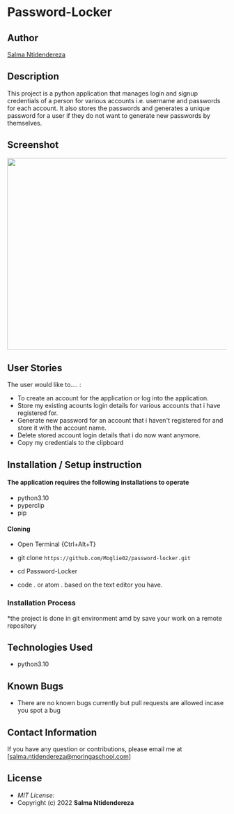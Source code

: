 # Password-Locker

## Author
[Salma Ntidendereza](https://github.com/Moglie02/password-locker.git)

## Description

This project is a python application that manages login and signup credentials of a person for various accounts i.e. username and passwords for each account. It also stores the passwords and generates a unique password for a user if they do not want to generate new passwords by themselves.

## Screenshot

<img src="https://github.com/Moglie02/password-locker.git/master/images.png" width="900px" height="440px">

## User Stories
The user would like to.... :
* To create an account for the application or log into the application.
* Store my existing acounts login details for various accounts that i have registered for.
* Generate new password for an account that i haven't registered for and store it with the account name.   
* Delete stored account login details that i do now want anymore.
* Copy my credentials to the clipboard


## Installation / Setup instruction

#### The application requires the following installations to operate 
* python3.10
* pyperclip
* pip

#### Cloning

* Open Terminal {Ctrl+Alt+T}

* git clone ```https://github.com/Moglie02/password-locker.git```

* cd Password-Locker

* code . or atom . based on the text editor you have.

### Installation Process
*the project is done in git environment amd by save your work on a remote repository

## Technologies Used

* python3.10

## Known Bugs
* There are no known bugs currently but pull requests are allowed incase you spot a bug

## Contact Information 

If you have any question or contributions, please email me at [salma.ntidendereza@moringaschool.com]

## License
* *MIT License:*
* Copyright (c) 2022 **Salma Ntidendereza**